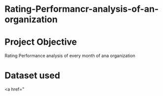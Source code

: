 # Rating-Performancr-analysis-of-an-organization
# Project Objective
Rating Performance analysis  of every month of ana organization
# Dataset used
<a href="

